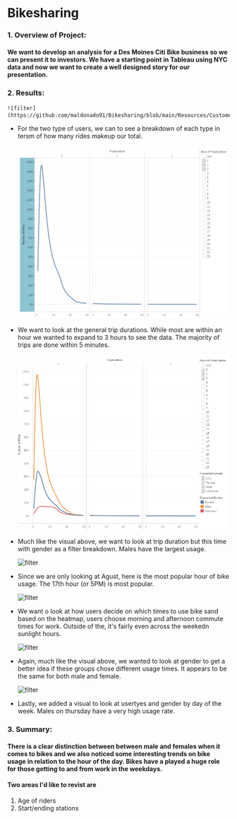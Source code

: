 # Bikesharing

### 1. Overview of Project:
#### We want to develop an analysis for a Des Moines Citi Bike business so we can present it to investors. We have a starting point in Tableau using NYC data and now we want to create a well designed story for our presentation. 

### 2. Results: 


    ![filter](https://github.com/maldonado91/Bikesharing/blob/main/Resources/Customers%20by%20Usertype.PNG)    
* For the two type of users, we can to see a breakdown of each type in tersm of how many rides makeup our total.

    ![filter](https://github.com/maldonado91/Bikesharing/blob/main/Resources/Checkout%20Times%20for%20Users.PNG)    
* We want to look at the general trip durations. While most are within an hour we wanted to expand to 3 hours to see the data. The majority of trips are done within 5 minutes.

    ![filter](https://github.com/maldonado91/Bikesharing/blob/main/Resources/Checkout%20Times%20by%20Gender.PNG)    
* Much like the visual above, we want to look at trip duration but this time with gender as a filter breakdown. Males have the largest usage.

    ![filter](https://github.com/maldonado91/UFOs/blob/main/Challenge/Resources/August%20Peak%20Hours.PNG)    
* Since we are only looking at Agust, here is the most popular hour of bike usage. The 17th hour (or 5PM) is most popular.

    ![filter](https://github.com/maldonado91/UFOs/blob/main/Challenge/Resources/Trips%20by%20Weekday%20by%20Hour.PNG)    
* We want o look at how users decide on which times to use bike sand based on the heatmap, users choose morning and afternoon commute times for work. Outside of the, it's fairly even across the weekedn sunlight hours.

    ![filter](https://github.com/maldonado91/UFOs/blob/main/Challenge/Resources/Trips%20by%20Gedner%20(Weekday%20per%20Hour).PNG)    
* Again, much like the visual above, we wanted to look at gender to get a better idea if these groups chose different usage times. It appears to be the same for both male and female.

    ![filter](https://github.com/maldonado91/UFOs/blob/main/Challenge/Resources/Trip%20by%20Gedner%20by%20Weekday.PNG)    
* Lastly, we added a visual to look at usertyes and gender by day of the week. Males on thursday have a very high usage rate.


 
### 3. Summary:
#### There is a clear distinction between between male and females when it comes to bikes and we also noticed some interesting trends on bike usage in relation to the hour of the day. Bikes have a played a huge role for those getting to and from work in the weekdays. 

#### Two areas I'd like to revist are 
  1) Age of riders
  2) Start/ending stations
